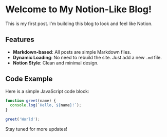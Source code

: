 # Welcome to My Notion-Like Blog!

This is my first post. I'm building this blog to look and feel like Notion.

## Features

-   **Markdown-based**: All posts are simple Markdown files.
-   **Dynamic Loading**: No need to rebuild the site. Just add a new `.md` file.
-   **Notion Style**: Clean and minimal design.

## Code Example

Here is a simple JavaScript code block:

```javascript
function greet(name) {
  console.log(`Hello, ${name}!`);
}

greet('World');
```

Stay tuned for more updates!
